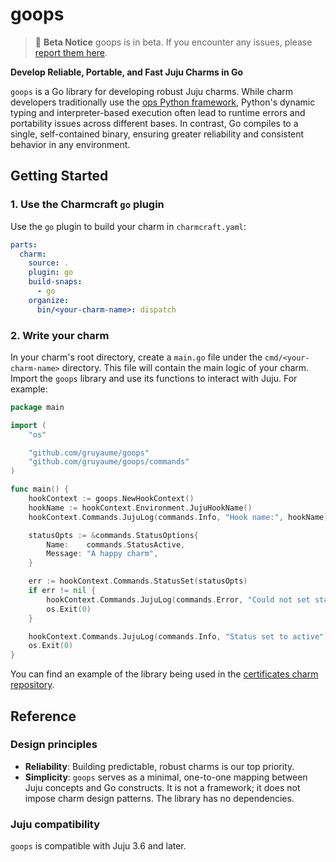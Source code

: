 # goops

> :construction: **Beta Notice**
> goops is in beta. If you encounter any issues, please [report them here](https://github.com/gruyaume/goops/issues). 

**Develop Reliable, Portable, and Fast Juju Charms in Go**

`goops` is a Go library for developing robust Juju charms. While charm developers traditionally use the [ops Python framework](https://github.com/canonical/operator), Python's dynamic typing and interpreter-based execution often lead to runtime errors and portability issues across different bases. In contrast, Go compiles to a single, self-contained binary, ensuring greater reliability and consistent behavior in any environment.

## Getting Started

### 1. Use the Charmcraft `go` plugin

Use the `go` plugin to build your charm in `charmcraft.yaml`:

```yaml
parts:
  charm:
    source: .
    plugin: go
    build-snaps:
      - go
    organize:
      bin/<your-charm-name>: dispatch
```

### 2. Write your charm

In your charm's root directory, create a `main.go` file under the `cmd/<your-charm-name>` directory. This file will contain the main logic of your charm. Import the `goops` library and use its functions to interact with Juju. For example:

```go
package main

import (
	"os"

	"github.com/gruyaume/goops"
	"github.com/gruyaume/goops/commands"
)

func main() {
	hookContext := goops.NewHookContext()
	hookName := hookContext.Environment.JujuHookName()
	hookContext.Commands.JujuLog(commands.Info, "Hook name:", hookName)

	statusOpts := &commands.StatusOptions{
		Name:    commands.StatusActive,
		Message: "A happy charm",
	}

	err := hookContext.Commands.StatusSet(statusOpts)
	if err != nil {
		hookContext.Commands.JujuLog(commands.Error, "Could not set status:", err.Error())
		os.Exit(0)
	}

	hookContext.Commands.JujuLog(commands.Info, "Status set to active")
	os.Exit(0)
}
```

You can find an example of the library being used in the [certificates charm repository](https://github.com/gruyaume/certificates-operator). 

## Reference

### Design principles

- **Reliability**: Building predictable, robust charms is our top priority.
- **Simplicity**: `goops` serves as a minimal, one-to-one mapping between Juju concepts and Go constructs. It is not a framework; it does not impose charm design patterns. The library has no dependencies.

### Juju compatibility

`goops` is compatible with Juju 3.6 and later.
